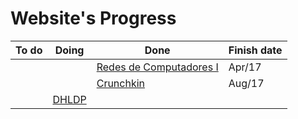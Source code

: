 # Website's Progress

| To do          | Doing                          | Done          | Finish date |
|------------------|--------------------------------------|----------------------|-------------|
|                |                                | [Redes de Computadores I](https://murilobauerc.github.io/redes/)  | Apr/17
|                |                                | [Crunchkin](https://murilobauerc.github.io/crunchkin/)               |          Aug/17
|                | [DHLDP](https://dhldp-site.cfapps.io/)         |               |         
